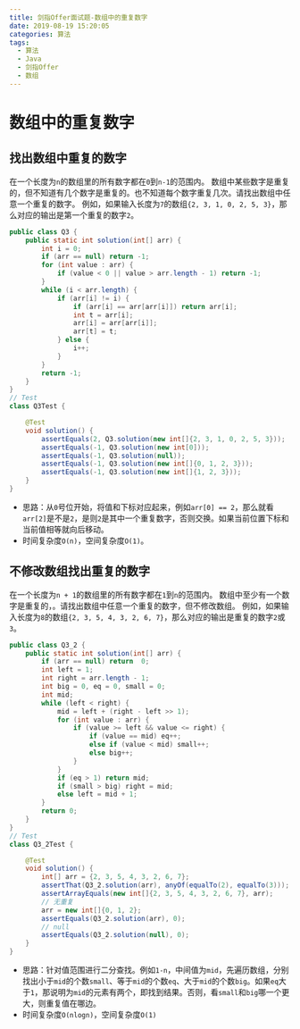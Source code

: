 ```yaml
---
title: 剑指Offer面试题-数组中的重复数字
date: 2019-08-19 15:20:05
categories: 算法
tags:
  - 算法
  - Java
  - 剑指Offer
  - 数组
---
```


# 数组中的重复数字

## 找出数组中重复的数字

在一个长度为`n`的数组里的所有数字都在`0`到`n-1`的范围内。 数组中某些数字是重复的，但不知道有几个数字是重复的。也不知道每个数字重复几次。请找出数组中任意一个重复的数字。 例如，如果输入长度为`7`的数组`{2, 3, 1, 0, 2, 5, 3}`，那么对应的输出是第一个重复的数字`2`。

```java
public class Q3 {
    public static int solution(int[] arr) {
        int i = 0;
        if (arr == null) return -1;
        for (int value : arr) {
            if (value < 0 || value > arr.length - 1) return -1;
        }
        while (i < arr.length) {
            if (arr[i] != i) {
                if (arr[i] == arr[arr[i]]) return arr[i];
                int t = arr[i];
                arr[i] = arr[arr[i]];
                arr[t] = t;
            } else {
                i++;
            }
        }
        return -1;
    }
}
// Test
class Q3Test {

    @Test
    void solution() {
        assertEquals(2, Q3.solution(new int[]{2, 3, 1, 0, 2, 5, 3}));
        assertEquals(-1, Q3.solution(new int[0]));
        assertEquals(-1, Q3.solution(null));
        assertEquals(-1, Q3.solution(new int[]{0, 1, 2, 3}));
        assertEquals(-1, Q3.solution(new int[]{1, 2, 3}));
    }
}
```

- 思路：从`0`号位开始，将值和下标对应起来，例如`arr[0] == 2`，那么就看`arr[2]`是不是`2`，是则`2`是其中一个重复数字，否则交换。如果当前位置下标和当前值相等就向后移动。
- 时间复杂度`O(n)`，空间复杂度`O(1)`。

## 不修改数组找出重复的数字

在一个长度为`n + 1`的数组里的所有数字都在`1`到`n`的范围内。 数组中至少有一个数字是重复的，。请找出数组中任意一个重复的数字，但不修改数组。 例如，如果输入长度为`8`的数组`{2, 3, 5, 4, 3, 2, 6, 7}`，那么对应的输出是重复的数字`2`或`3`。

```java
public class Q3_2 {
    public static int solution(int[] arr) {
        if (arr == null) return  0;
        int left = 1;
        int right = arr.length - 1;
        int big = 0, eq = 0, small = 0;
        int mid;
        while (left < right) {
            mid = left + (right - left >> 1);
            for (int value : arr) {
                if (value >= left && value <= right) {
                    if (value == mid) eq++;
                    else if (value < mid) small++;
                    else big++;
                }
            }
            if (eq > 1) return mid;
            if (small > big) right = mid;
            else left = mid + 1;
        }
        return 0;
    }
}
// Test
class Q3_2Test {

    @Test
    void solution() {
        int[] arr = {2, 3, 5, 4, 3, 2, 6, 7};
        assertThat(Q3_2.solution(arr), anyOf(equalTo(2), equalTo(3)));
        assertArrayEquals(new int[]{2, 3, 5, 4, 3, 2, 6, 7}, arr);
        // 无重复
        arr = new int[]{0, 1, 2};
        assertEquals(Q3_2.solution(arr), 0);
        // null
        assertEquals(Q3_2.solution(null), 0);
    }
}
```

- 思路：针对值范围进行二分查找。例如`1-n`，中间值为`mid`，先遍历数组，分别找出小于`mid`的个数`small`、等于`mid`的个数`eq`、大于`mid`的个数`big`。如果`eq`大于`1`，那说明为`mid`的元素有两个，即找到结果。否则，看`small`和`big`哪一个更大，则重复值在哪边。
- 时间复杂度`O(nlogn)`，空间复杂度`O(1)`
